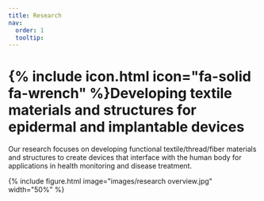 ```yaml
---
title: Research
nav:
  order: 1
  tooltip: 
---
```


# {% include icon.html icon="fa-solid fa-wrench" %}Developing textile materials and structures for epidermal and implantable devices

Our research focuses on developing functional textile/thread/fiber materials and structures to create devices that interface with the human body for applications in health monitoring and disease treatment. 

{%
  include figure.html
  image="images/research overview.jpg"
  width="50%"
%}



